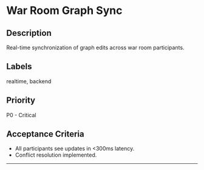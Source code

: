 # War Room Graph Sync

## Description
Real-time synchronization of graph edits across war room participants.

## Labels
realtime, backend

## Priority
P0 - Critical

## Acceptance Criteria
- All participants see updates in <300ms latency.
- Conflict resolution implemented.

---
